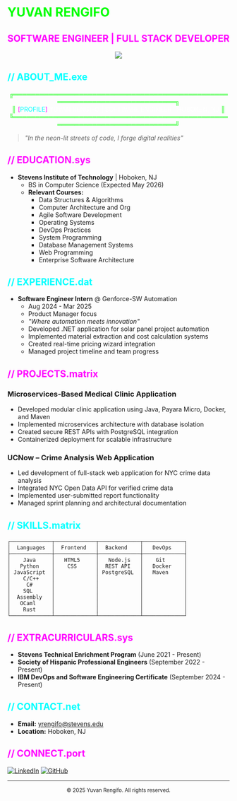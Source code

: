 # <span style="color: #00ff00">YUVAN RENGIFO</span> 
## <span style="color: #ff00ff">SOFTWARE ENGINEER | FULL STACK DEVELOPER</span>

<div align="center">
  <img src="https://img.shields.io/badge/Stevens%20Institute%20of%20Technology-Student%20'26-2ecc71?style=for-the-badge&logo=stevens&logoColor=white"/>
</div>

## <span style="color: #00ffff">// ABOUT_ME.exe</span>

<div align="center">
  <span style="color: #00ff00">╔════════════════════════════════════════════════════════════════════════════╗</span><br>
  <span style="color: #00ff00">║</span> <span style="color: #ff00ff">[</span><span style="color: #00ffff">PROFILE</span><span style="color: #ff00ff">]</span> <span style="color: #ffffff">YUVAN RENGIFO | SOFTWARE ENGINEER | HOBOKEN, NJ</span> <span style="color: #00ff00">║</span><br>
  <span style="color: #00ff00">╚════════════════════════════════════════════════════════════════════════════╝</span>
</div>

> *"In the neon-lit streets of code, I forge digital realities"*

## <span style="color: #ff00ff">// EDUCATION.sys</span>

- **Stevens Institute of Technology** | Hoboken, NJ
  - BS in Computer Science (Expected May 2026)
  - **Relevant Courses:**
    - Data Structures & Algorithms
    - Computer Architecture and Org
    - Agile Software Development
    - Operating Systems
    - DevOps Practices
    - System Programming
    - Database Management Systems
    - Web Programming
    - Enterprise Software Architecture

## <span style="color: #00ffff">// EXPERIENCE.dat</span>

- **Software Engineer Intern** @ Genforce-SW Automation
  - Aug 2024 - Mar 2025
  - Product Manager focus
  - *"Where automation meets innovation"*
  - Developed .NET application for solar panel project automation
  - Implemented material extraction and cost calculation systems
  - Created real-time pricing wizard integration
  - Managed project timeline and team progress

## <span style="color: #ff00ff">// PROJECTS.matrix</span>

### Microservices-Based Medical Clinic Application
- Developed modular clinic application using Java, Payara Micro, Docker, and Maven
- Implemented microservices architecture with database isolation
- Created secure REST APIs with PostgreSQL integration
- Containerized deployment for scalable infrastructure

### UCNow – Crime Analysis Web Application
- Led development of full-stack web application for NYC crime data analysis
- Integrated NYC Open Data API for verified crime data
- Implemented user-submitted report functionality
- Managed sprint planning and architectural documentation

## <span style="color: #00ffff">// SKILLS.matrix</span>

```ascii
┌─────────────┬─────────────┬─────────────┬─────────────┐
│  Languages  │  Frontend   │  Backend    │   DevOps    │
├─────────────┼─────────────┼─────────────┼─────────────┤
│    Java     │   HTML5     │   Node.js   │    Git      │
│   Python    │    CSS      │  REST API   │   Docker    │
│ JavaScript  │             │ PostgreSQL  │   Maven     │
│    C/C++    │             │             │             │
│     C#      │             │             │             │
│    SQL      │             │             │             │
│  Assembly   │             │             │             │
│   OCaml     │             │             │             │
│    Rust     │             │             │             │
└─────────────┴─────────────┴─────────────┴─────────────┘
```

## <span style="color: #ff00ff">// EXTRACURRICULARS.sys</span>

- **Stevens Technical Enrichment Program** (June 2021 - Present)
- **Society of Hispanic Professional Engineers** (September 2022 - Present)
- **IBM DevOps and Software Engineering Certificate** (September 2024 - Present)

## <span style="color: #00ffff">// CONTACT.net</span>

- **Email:** yrengifo@stevens.edu
- **Location:** Hoboken, NJ

## <span style="color: #ff00ff">// CONNECT.port</span>

[![LinkedIn](https://img.shields.io/badge/LinkedIn-Connect-00ff00?style=for-the-badge&logo=linkedin&logoColor=white)](https://linkedin.com/in/YuvanRengifo)
[![GitHub](https://img.shields.io/badge/GitHub-Follow-ff00ff?style=for-the-badge&logo=github&logoColor=white)](https://github.com/YuvanRen)

---

<div align="center">
  <sub>© 2025 Yuvan Rengifo. All rights reserved.</sub>
</div> 
